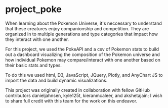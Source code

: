# project_poke
When learning about the Pokemon Universe, it's neccessary to understand that these creatures enjoy companionship and competition. They are organized in to multiple generations and type categories that impact how they interact with one another.

For this project, we used the PokeAPI and a csv of Pokemon stats to build out a dashboard visualizing the composition of the Pokemon universe and how individual Pokemon may compare/interact with one another based on their basic stats and types.

To do this we used html, D3, JavaScript, JQuery, Plotly, and AnyChart JS to import the data and build dynamic visualizations. 

This project was originally created in collaboration with fellow GitHub contributors danieljahnsen, kyle125t, kieranmcaleer, and akshetajain; I wish to share full credit with this team for the work on this endeavor.
